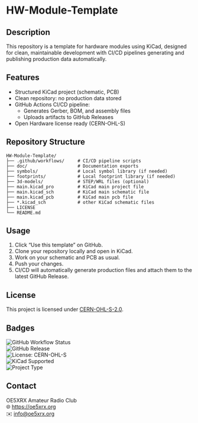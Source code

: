 # HW-Module-Template

## Description

This repository is a template for hardware modules using KiCad, designed for clean, maintainable development with CI/CD pipelines generating and publishing production data automatically.

## Features
* Structured KiCad project (schematic, PCB)
* Clean repository: no production data stored
* GitHub Actions CI/CD pipeline:
  * Generates Gerber, BOM, and assembly files
  * Uploads artifacts to GitHub Releases
* Open Hardware license ready (CERN-OHL-S)

## Repository Structure

```
HW-Module-Template/
├── .github/workflows/     # CI/CD pipeline scripts
├── doc/                   # Documentation exports
├── symbols/               # Local symbol library (if needed)
├── footprints/            # Local footprint library (if needed)
├── 3d-models/             # STEP/WRL files (optional)
├── main.kicad_pro         # KiCad main project file
├── main.kicad_sch         # KiCad main schematic file
├── main.kicad_pcb         # KiCad main pcb file
├── *.kicad_sch            # other KiCad schematic files
├── LICENSE
└── README.md
```

## Usage
1. Click “Use this template” on GitHub.
2. Clone your repository locally and open in KiCad.
3. Work on your schematic and PCB as usual.
4. Push your changes.
5. CI/CD will automatically generate production files and attach them to the latest GitHub Release.

## License

This project is licensed under [CERN-OHL-S-2.0](https://choosealicense.com/licenses/cern-ohl-s-2.0/).

## Badges

![GitHub Workflow Status](https://img.shields.io/github/actions/workflow/status/OE5XRX/<your-repo>/kicad-ci.yml?branch=main)<br>
![GitHub Release](https://img.shields.io/github/v/release/OE5XRX/<your-repo>)<br>
![License: CERN-OHL-S](https://img.shields.io/badge/license-CERN--OHL--S--2.0-blue)<br>
![KiCad Supported](https://img.shields.io/badge/KiCad-supported-blue)<br>
![Project Type](https://img.shields.io/badge/type-hardware-red)<br>

## Contact

OE5XRX Amateur Radio Club<br>
🌐 https://oe5xrx.org<br>
✉️ info@oe5xrx.org<br>

